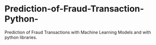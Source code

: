 # Prediction-of-Fraud-Transaction-Python-
Prediction of Fraud Transactions with Machine Learning Models and with python libraries.
